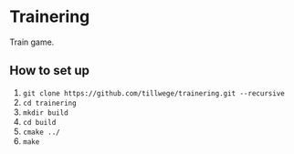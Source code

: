 # Trainering
Train game.

## How to set up

1. ``git clone https://github.com/tillwege/trainering.git --recursive``
2. ``cd trainering``
3. ``mkdir build``
4. ``cd build``
5. ``cmake ../``
6. ``make``